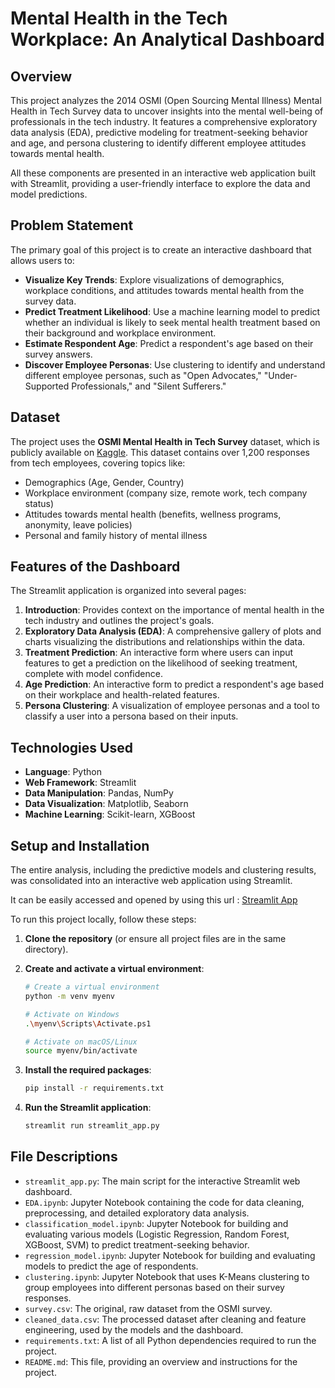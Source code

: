 # Mental Health in the Tech Workplace: An Analytical Dashboard

## Overview

This project analyzes the 2014 OSMI (Open Sourcing Mental Illness) Mental Health in Tech Survey data to uncover insights into the mental well-being of professionals in the tech industry. It features a comprehensive exploratory data analysis (EDA), predictive modeling for treatment-seeking behavior and age, and persona clustering to identify different employee attitudes towards mental health.

All these components are presented in an interactive web application built with Streamlit, providing a user-friendly interface to explore the data and model predictions.

## Problem Statement

The primary goal of this project is to create an interactive dashboard that allows users to:

-   **Visualize Key Trends**: Explore visualizations of demographics, workplace conditions, and attitudes towards mental health from the survey data.
-   **Predict Treatment Likelihood**: Use a machine learning model to predict whether an individual is likely to seek mental health treatment based on their background and workplace environment.
-   **Estimate Respondent Age**: Predict a respondent's age based on their survey answers.
-   **Discover Employee Personas**: Use clustering to identify and understand different employee personas, such as "Open Advocates," "Under-Supported Professionals," and "Silent Sufferers."

## Dataset

The project uses the **OSMI Mental Health in Tech Survey** dataset, which is publicly available on [Kaggle](https://www.kaggle.com/datasets/osmi/mental-health-in-tech-survey). This dataset contains over 1,200 responses from tech employees, covering topics like:

-   Demographics (Age, Gender, Country)
-   Workplace environment (company size, remote work, tech company status)
-   Attitudes towards mental health (benefits, wellness programs, anonymity, leave policies)
-   Personal and family history of mental illness

## Features of the Dashboard

The Streamlit application is organized into several pages:

1.  **Introduction**: Provides context on the importance of mental health in the tech industry and outlines the project's goals.
2.  **Exploratory Data Analysis (EDA)**: A comprehensive gallery of plots and charts visualizing the distributions and relationships within the data.
3.  **Treatment Prediction**: An interactive form where users can input features to get a prediction on the likelihood of seeking treatment, complete with model confidence.
4.  **Age Prediction**: An interactive form to predict a respondent's age based on their workplace and health-related features.
5.  **Persona Clustering**: A visualization of employee personas and a tool to classify a user into a persona based on their inputs.

## Technologies Used

-   **Language**: Python
-   **Web Framework**: Streamlit
-   **Data Manipulation**: Pandas, NumPy
-   **Data Visualization**: Matplotlib, Seaborn
-   **Machine Learning**: Scikit-learn, XGBoost

## Setup and Installation
The entire analysis, including the predictive models and clustering results, was consolidated into an interactive web application using Streamlit.

It can be easily accessed and opened by using this url : [Streamlit App](https://openlearn.streamlit.app/)

To run this project locally, follow these steps:

1.  **Clone the repository** (or ensure all project files are in the same directory).

2.  **Create and activate a virtual environment**:
    ```bash
    # Create a virtual environment
    python -m venv myenv

    # Activate on Windows
    .\myenv\Scripts\Activate.ps1

    # Activate on macOS/Linux
    source myenv/bin/activate
    ```

3.  **Install the required packages**:
    ```bash
    pip install -r requirements.txt
    ```

4.  **Run the Streamlit application**:
    ```bash
    streamlit run streamlit_app.py
    ```

## File Descriptions

-   `streamlit_app.py`: The main script for the interactive Streamlit web dashboard.
-   `EDA.ipynb`: Jupyter Notebook containing the code for data cleaning, preprocessing, and detailed exploratory data analysis.
-   `classification_model.ipynb`: Jupyter Notebook for building and evaluating various models (Logistic Regression, Random Forest, XGBoost, SVM) to predict treatment-seeking behavior.
-   `regression_model.ipynb`: Jupyter Notebook for building and evaluating models to predict the age of respondents.
-   `clustering.ipynb`: Jupyter Notebook that uses K-Means clustering to group employees into different personas based on their survey responses.
-   `survey.csv`: The original, raw dataset from the OSMI survey.
-   `cleaned_data.csv`: The processed dataset after cleaning and feature engineering, used by the models and the dashboard.
-   `requirements.txt`: A list of all Python dependencies required to run the project.
-   `README.md`: This file, providing an overview and instructions for the project.




